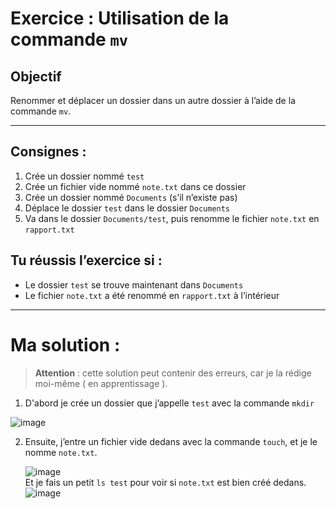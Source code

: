 # Exercice : Utilisation de la commande `mv`

## Objectif
Renommer et déplacer un dossier dans un autre dossier à l’aide de la commande `mv`.  

---

## Consignes :

1) Crée un dossier nommé `test`
2) Crée un fichier vide nommé `note.txt` dans ce dossier
3) Crée un dossier nommé `Documents` (s’il n’existe pas)
4) Déplace le dossier `test` dans le dossier `Documents`
5) Va dans le dossier `Documents/test`, puis renomme le fichier `note.txt` en `rapport.txt`

## Tu réussis l’exercice si :

- Le dossier `test` se trouve maintenant dans `Documents`
- Le fichier `note.txt` a été renommé en `rapport.txt` à l’intérieur

---

# Ma solution : 

> **Attention** : cette solution peut contenir des erreurs, car je la rédige moi-même ( en apprentissage ).

1) D'abord je crée un dossier que j’appelle `test` avec la commande `mkdir`

  ![image](https://github.com/user-attachments/assets/3cec85b6-49f6-46a3-81fd-514d9ea68e60)

2) Ensuite, j’entre un fichier vide dedans avec la commande `touch`, et je le nomme `note.txt`.
    
   ![image](https://github.com/user-attachments/assets/b7ac26bc-c1f6-405d-b566-4a37ab2c95f5)  
   Et je fais un petit `ls test` pour voir si `note.txt` est bien créé dedans.  
   ![image](https://github.com/user-attachments/assets/e583c436-4398-47a3-b92f-2e9c8bd3fe71)


